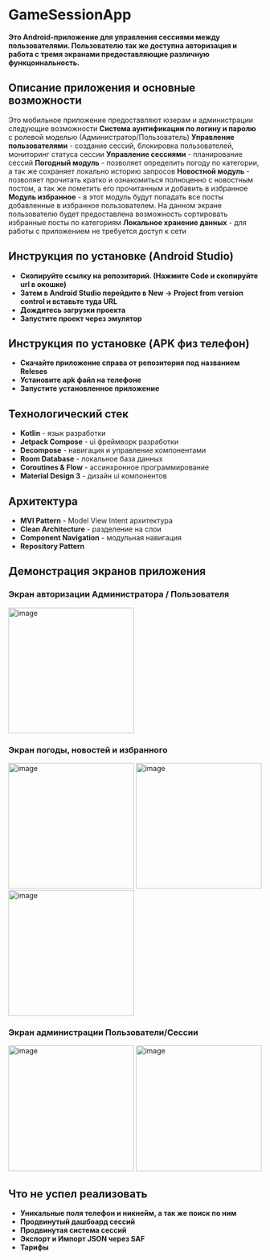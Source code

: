 # GameSessionApp
**Это Android-приложение для управления сессиями между пользователями. Пользователю так же доступна авторизация и работа с тремя экранами предоставляющие различную функцоинальность.**

## Описание приложения и основные возможности

Это мобильное приложение предоставляют юзерам и администрации следующие возможности
**Система аунтификации по логину и паролю** с ролевой моделью (Администратор/Пользователь)
**Управление пользователями** - создание сессий, блокировка пользователей, мониторинг статуса сессии
**Управление сессиями** - планирование сессий
**Погодный модуль** - позволяет определить погоду по категории, а так же сохраняет локально историю запросов
**Новостной модуль** - позволяет прочитать кратко и ознакомиться полноценно с новостным постом, а так же пометить его прочитанным и добавить в избранное
**Модуль избранное** - в этот модуль будут попадать все посты добавленные в избранное пользователем. На данном экране пользователю будет предоставлена возможность сортировать избранные посты по категориям
**Локальное хранение данных** - для работы с приложением не требуется доступ к сети

## Инструкция по установке (Android Studio)
- **Скопируйте ссылку на репозиторий. (Нажмите Code и скопируйте url в окошке)**
- **Затем в Android Studio перейдите в New -> Project from version control и вставьте туда URL**
- **Дождитесь загрузки проекта**
- **Запустите проект через эмулятор**

## Инструкция по установке (APK физ телефон)
- **Скачайте приложение справа от репозитория под названием Releses**
- **Установите apk файл на телефоне**
- **Запустите установленное приложение**

## Технологический стек
- **Kotlin** - язык разработки
- **Jetpack Compose** - ui фреймворк разработки
- **Decompose** - навигация и управление компонентами
- **Room Database** - локальное база данных
- **Coroutines & Flow** - ассинхронное программирование
- **Material Design 3** - дизайн ui компонентов

## Архитектура
- **MVI Pattern** - Model View Intent архитектура
- **Clean Architecture** - разделение на слои
- **Component Navigation** - модульная навигация
- **Repository Pattern**

## Демонстрация экранов приложения
### Экран авторизации Администратора / Пользователя
<img width="250" alt="image" src="https://github.com/user-attachments/assets/a6e5d1c5-c64f-4e70-b4ec-9af38d830e23" />

### Экран погоды, новостей и избранного
<img width="250" alt="image" src="https://github.com/user-attachments/assets/91fccb28-5a11-4ab9-8c32-f7d6b5bf9fda" />
<img width="250" alt="image" src="https://github.com/user-attachments/assets/0846cbd0-c38b-47f8-84de-7ac13b761c26" />
<img width="250" alt="image" src="https://github.com/user-attachments/assets/8086f7ec-132b-4246-8491-68cd79a5f5b3" />

### Экран администрации Пользователи/Сессии
<img width="250" alt="image" src="https://github.com/user-attachments/assets/6109e692-c236-4ea9-b4c1-b1b42f8aa8fd" />
<img width="250" alt="image" src="https://github.com/user-attachments/assets/3b2e56cf-1853-4747-9a59-43a88ccd68b9" />

## Что не успел реализовать
- **Уникальные поля телефон и никнейм, а так же поиск по ним**
- **Продвинутый дашбоард сессий**
- **Продвинутая система сессий**
- **Экспорт и Импорт JSON через SAF**
- **Тарифы**









